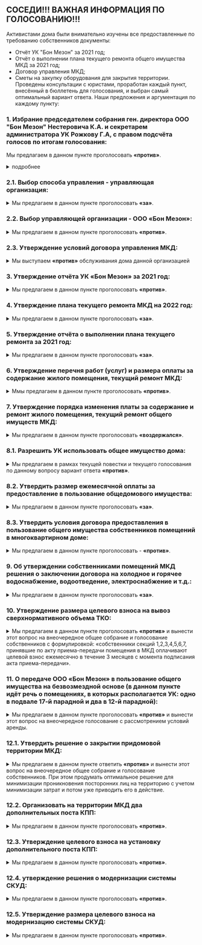 ## СОСЕДИ!!! ВАЖНАЯ ИНФОРМАЦИЯ ПО ГОЛОСОВАНИЮ!!!

Активистами дома были внимательно изучены все предоставленные по требованию собственников документы:
- Отчёт  УК "Бон Мезон" за 2021 год;
- Отчёт о выполнении плана текущего ремонта общего имущества МКД за 2021 год;
- Договор управления МКД;
- Сметы на закупку оборудования для закрытия территории. 
Проведены консультации с юристами, проработан каждый пункт, внесённый в бюллетень для голосования, и выбран самый оптимальный вариант ответа. 
Наши предложения и аргументация по каждому пункту:

### 1. Избрание председателем собрания ген. директора ООО "Бон Мезон" Нестеровича К.А. и секретарем администратора УК Рожкову Г.А, с  правом подсчёта голосов по итогам голосования:
Мы предлагаем в данном пункте проголосовать **«против»**.
<details>
  <summary>подробнее</summary>
  <p>
    Данный пункт предлагает нам только представителей УК, а для объективности голосования нужен контроль со стороны совета дома. Соответственно, нужно выбрать представителя из совета дома, чтобы голосование было честным, без возможности подделать бюллетени.
    Но текущая повестка такой вариант нам не предлагает, а менять повестку возможности нет.
  </p>
</details>

### 2.1. Выбор способа управления - управляющая организация:
<details>
  <summary>Мы предлагаем в данном пункте проголосовать <strong>«за»</strong>.</summary>
  <p>
    Организация ТСЖ - очень трудоемкий процесс. Для решения каждого вопроса с помощью ТСЖ нужно будет собирать общее собрание собственников. Дом у нас слишком большой для этого, будет проще нанять УК, которая будет работать на нас, но под контролем с нашей стороны.
  </p>
</details>

### 2.2. Выбор управляющей организации - ООО «Бон Мезон»:
<details>
  <summary>Мы предлагаем в данном пункте проголосовать <strong>«против»</strong>.</summary>
  <p>
    К данной организации не осталось никакого доверия: на контакт с жильцами представители УК идти вообще не хотят, работы по обслуживанию нашего с вами имущества практически не выполняются. 
    Также, в самое ближайшее время выходит новое постановление, по которому на голосовании по вопросу смены УК будут учитываться 2/3 голосов со всей площади дома. А это означает, что нам будет нереально собрать такое количество голосов для смены УК, т.к. очень много пустующих квартир, а так же сдающихся в аренду. 
    На данный момент достаточно набрать 2/3 от числа проголосовавших. И это вполне по силам, если каждый из нас примет в этом участие. 
    Поэтому именно сейчас у нас есть реальная возможность сменить УК! Либо сейчас, либо уже никогда, т.к. дом огромный и нужное количество голосов мы просто потом уже не наберём никогда. 
    На данный момент активом дома уже ведётся работа по поиску и выбору другой УК, которая будет добросовестно и адекватно выполнять свою работу по обслуживанию нашего дома.
  </p>
</details>

### 2.3. Утверждение условий договора управления МКД:
<details>
  <summary>Мы выступаем <strong>«против»</strong> обслуживания дома данной организацией</summary>
  <p>
    Так как данный договор предлагается заключить с УК «Бон Мезон», а мы выступаем против обслуживания дома данной организацией, то мы предлагаем в данном пункте проголосовать «против».
  </p>
</details>

### 3. Утверждение отчёта УК «Бон Мезон» за 2021 год:
<details>
  <summary>Мы предлагаем в данном пункте проголосовать <strong>«против»</strong>.</summary>
  <p>
    В предоставленном отчёте отсутствует детальный перечень проделанных работ. Нет возможности определить конкретно, какие работы и на какие суммы проводились. 
    В данном отчёте присутствуют работы, которые выполняются УК ненадлежащим образом, а именно: ежедневная уборка и очистка придомовой территории, в том числе регулярная посыпка тротуаров и проезжей части песком и противогололедными реагентами, ликвидация наледи (зимний период); очистка, стрижка, полив газонов (летний период), чистка урн. 
    Данный пункт отчёта УК о проделанной работе не соответствует действительности, так как мы все видим, что происходит у нас со дворе с начала зимы. Собственники сами неоднократно выходили убирать снег с пешеходных дорожек и с проезжей части. 
    Также, в отчёте УК за 2021 год полностью отсутствует информация о расходах на содержание и обслуживание подъемных устройств для маломобильных групп населения. То есть мы исправно вносим оплату за обслуживание этого оборудования, так как оно является общедомовым имуществом и суммы начисляются в квитанциях, но оно либо не работает, либо не обслуживается, и куда уходят деньги - так и не понятно.
  </p>
</details>

### 4. Утверждение плана текущего ремонта МКД на 2022 год:
<details>
  <summary>Мы предлагаем в данном пункте проголосовать <strong>«за»</strong>.</summary>
  <p>
    Вне зависимости от способа управления и конкретной обслуживающей УК, работы по дому должны проводиться постоянно. Предложенный план можно пересмотреть на внеочередном общем собрании собственников в дальнейшем.
  </p>
</details>

### 5. Утверждение отчёта о выполнении плана текущего ремонта за 2021 год:
<details>
  <summary>Мы предлагаем в данном пункте проголосовать <strong>«за»</strong>.</summary>
  <p>
    Ремонтные работы действительно производились. Была произведена замена входных дверей, ремонт напольного покрытия в парадных, ремонт лифтового оборудования и другое.
  </p>
</details>

### 6. Утверждение перечня работ (услуг) и размера оплаты за содержание жилого помещения, текущий ремонт МКД:
<details>
  <summary>Ммы предлагаем в данном пункте проголосовать <strong>«против»</strong>.</summary>
  <p>
    В данном пункте отсутствуют обоснования увеличения расходов, почему увеличиваются некоторые тарифы. 
    В предложенной к бюллетеню расшифровке «тариф на содержание общего имущества МКД" выше среднегородского. 
    На очной части собрания представители УК «Бон Мезон» нам сказали, что хотят увеличить штат дворников и уборщиц, но только на словах. Как в действительности они себя поведут - мы не знаем. 
    Сейчас получает ключи 4-я очередь, а значит штат уборщиц и дворников, на которых ссылается УК, и так должен увеличиться за счёт оплаты квитанций 4-й очередью без увеличения тарифа. 
    Верить на слово нашей УК нельзя.
    Так же возрастает тариф "обслуживание подъемных устройств для инвалидов", но не понятно почему, никах разъяснений нет.
    Кроме того, как мы писали выше (п. 3), в отчёте УК «Бон Мезон» за 2021 год полностью отсутствует информация о расходах на содержание и обслуживание данных механизмов. А в наших квитанциях данная строка присутствует и деньги за это мы платим.
  </p>
</details>

### 7. Утверждение порядка изменения платы за содержание и ремонт жилого помещения, текущий ремонт общего имуществ МКД:
<details>
  <summary>Мы предлагаем в данном пункте проголосовать <strong>«воздержался»</strong>.</summary>
  <p>
    Данный  пункт относится к федеральным нормам, наш голос ни на что не влияет.
  </p>
</details>

### 8.1. Разрешить УК использовать общее имущество дома:
<details>
  <summary>Мы предлагаем в рамках текущей повестки и текущего голосования по данному вопросу вариант ответа <strong>«против»</strong>.</summary>
  
  В данном вопросе так же нужен контроль совета дома: что, кем, зачем и как используется и сдается в аренду. 
  
  Нам так же не предоставлено никаких документов, где прописаны условия распоряжения общедомовым имуществом. 
  
  Вопрос целесообразного использования и передачи общедомового имущества в аренду нуждается в детальной проработке и вынесении на внеочередное общее собрание и голосование собственников.
</details>

### 8.2. Утвердить размер ежемесячной оплаты за предоставление в пользование общедомового имущества:
<details>
  <summary>Мы предлагаем в данном пункте проголосовать <strong>«за»</strong>.</summary>

  В данном пункте прописаны хорошие цены за аренду. Мы можем сдавать в аренду стены, крышу, козырьки, нежилые помещения нашего дома. А прибыль от аренды тратить на содержание нашего дома или, например, благоустройство территории.
</details>

### 8.3. Утвердить условия договора предоставления в пользование общего имущества собственников помещений в многоквартирном доме:
<details>
  <summary>Мы предлагаем в данном пункте проголосовать - <strong>«против»</strong>.</summary>

    Проект договора требует доработки.
  </p>
</details>

### 9. Об утверждении собственниками помещений МКД решения о заключении договора на холодное и горячее водоснабжение, водоотведение, электроснабжение и т.д.:
<details>
  <summary>Мы предлагаем в данном пункте проголосовать <strong>«за»</strong>.</summary>
  <p>
    Данный пункт относится к коммунальной реформе РФ, поэтому рано или поздно мы все равно перейдем на заключение прямых договоров с ресурсоснабжающими организациями.
  </p>
</details>

### 10. Утверждение размера целевого взноса на вывоз сверхнормативного объема ТКО:
<details>
  <summary>Мы предлагаем в данном пункте проголосовать <strong>«против»</strong> и вынести этот вопрос на внеочередное общее собрание и голосование собственников с формулировкой:
«собственники секций 1,2,3,4,5,6,7, принявшие по акту приема-передачи помещения в МКД оплачивают целевой взнос ежемесячно в течение 3 месяцев с момента подписания акта приема-передачи».</summary>
  <p>
    В этом пункте всему дому (с 1 по 17 парадные) предлагается в течение 12 месяцев оплачивать вывоз строительного мусора. 
    На словах представителями УК обещано тем, кто уже платил летом 2021 года и в 2020 году 3 месяца за данную услугу, минусовать эту сумму в квитанции и вносить оплату только 8 месяцев. Но большинство жильцов уже закончили ремонты и проживают в квартирах, и никакого строительного мусора у них нет. Так же есть жильцы, у которых квартира куплена с отделкой! 
    Этот пункт актуален для 4-й очереди, так как если мы просто проголосуем «против», то подставим наших соседей в недавно сдавшейся части дома и их строительный мусор от ремонтов вывозить не будут совсем. А исходя из мусорной реформы, да и вообще по закону, строительный мусор нельзя вывозить на городские свалки бытовых отходов.
  </p>
</details>

### 11. О передаче ООО «Бон Мезон» в пользование общего имущества на безвозмездной основе (в данном пункте идёт речь о помещениях, в которых располагается УК: одно в подвале 17-й парадной и два в 12-й парадной):
<details>
  <summary>Мы предлагаем в данном пункте проголосовать <strong>«против»</strong> и вынести этот вопрос на внеочередное голосование с рассмотрением условий аренды.</summary>
  <p>
    Мы считаем, что УК должна платить за аренду нашего общедомового имущества.
  </p>
</details>

### 12.1. Утвердить решение о закрытии придомовой территории МКД:
<details>
  <summary>Мы предлагаем в данном пункте ответить <strong>«против»</strong> и вынести этот вопрос на внеочередное общее собрание и голосование собственников. При этом продумать оптимальное решение для минимизации проникновения посторонних лиц на территорию с учетом минимизации затрат и потом уже приводить его в действие.</summary>
  <p>
    На очной части собрания УК разъяснила этот пункт на словах таким образом: закрыть все арки для проезда, кроме арки в 11-й парадной, и вместо ворот по обе стороны от 13-й парадной установить шлагбаумы и будки с дяденьками. При этом УК заявило, что надо проводить полную замену имеющейся системы: калитки, ворота. 
    Мы призываем вас всех задуматься о целесообразности данных методов, которые нам предлагают проводить за наш счёт!
    Установка шлагбаумов закроет въезд машинам, но никак не спасет нас от прохода посторонних лиц - под шлагбаумом легко пролезть. Также, с нашей частотой проезда машин на территорию двора шлагбаумы большую часть времени будут постоянно поднятыми. Пять парадных: 9, 10, 11, 12, 13 станут полностью изолированы и для прохода внутрь закрытой территории двора курьерам и гостям придётся звонить на охрану, УК не гарантировало возможность открывать калитку из квартиры. 
    Кроме того, в смете нет даже переговорных устройств, т.е. проход только по ключу. Так что врачей, гостей и курьеров придётся встречать на улице у калиток. 
    Остальные парадные не получат желаемой защиты от проникновения посторонних.
    Более того, любой желающий сможет пройти через сквозные парадные (с 1 по 8 и с 14 по 17), а также через сквозные проходы в коммерческих помещениях, например, магазины "Еда" и кафе "Мишка" у 14 парадной. 
    Вместо оборудования, которое уже смонтировано и за которое мы все уже заплатили, покупая свои квартиры, нам предлагают купить и смонтировать аналогичное оборудование ещё раз!!! Просто от другого производителя. 
    Во-первых, изначально установленное и новое оборудование придётся обслуживать двум разным организациям, так как системы разные.
    Во-вторых, новое оборудование менее защищено от подделки ключей и калитки не станут преградой, а жильцам придётся покупать дополнительные ключи и испытывать прочие неудобства.
    Но самое главное, систему СКУДа мы уже купили вместе со своими квартирами и она полностью подходит. УК «Бон Мезон» почти 2 года не обслуживала эту систему никак, однако проще реанимировать то, что уже установлено. Тем более, что на эту систему распространяются гарантийные обязательства застройщика.
  </p>
</details>

### 12.2. Организовать на территории МКД два дополнительных поста КПП:
<details>
  <summary>Мы предлагаем в данном пункте проголосовать <strong>«против»</strong>.</summary>
  <p>
    Не продуман вопрос закрытия территории.
  </p>
</details>

### 12.3. Утверждение целевого взноса на установку дополнительного поста КПП:
<details>
  <summary>Мы предлагаем в данном пункте проголосовать <strong>«против»</strong>.</summary>
  <p>
    Не продуман вопрос закрытия территории.
  </p>
</details>

### 12.4. утверждение решения о модернизации системы СКУД:
<details>
  <summary>Мы предлагаем в данном пункте проголосовать <strong>«против»</strong>.</summary>
  <p>
    Не продуман вопрос закрытия территории.
  </p>
</details>

### 12.5. Утверждение размера целевого взноса на модернизацию системы СКУД:
<details>
  <summary>Мы предлагаем в данном пункте проголосовать <strong>«против»</strong>.</summary>
  <p>
    Не продуман вопрос закрытия территории.
  </p>
</details>
